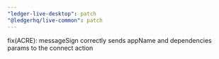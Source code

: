 ```yaml
---
"ledger-live-desktop": patch
"@ledgerhq/live-common": patch
---
```


fix(ACRE): messageSign correctly sends appName and dependencies params to the connect action
